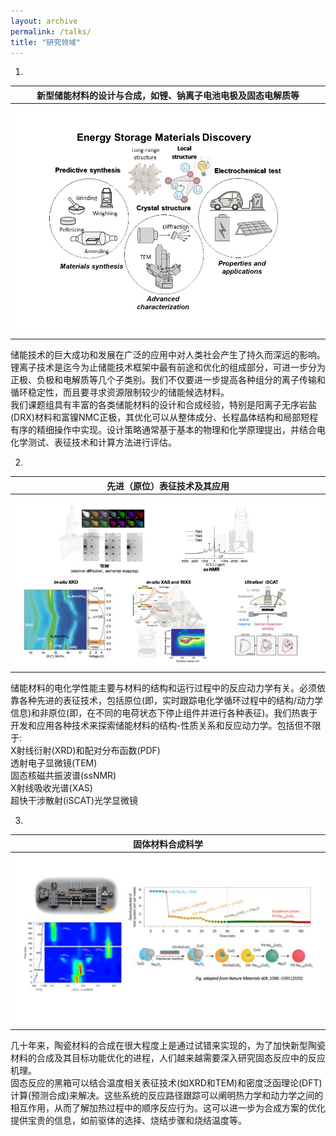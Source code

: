 ```yaml
---
layout: archive
permalink: /talks/
title: "研究领域"
---
```


1. 

|新型储能材料的设计与合成，如锂、钠离子电池电极及固态电解质等|
|:-------:|
|![ESMD.png](/images/ESMD.png)|

   储能技术的巨大成功和发展在广泛的应用中对人类社会产生了持久而深远的影响。锂离子技术是迄今为止储能技术框架中最有前途和优化的组成部分，可进一步分为正极、负极和电解质等几个子类别。我们不仅要进一步提高各种组分的离子传输和循环稳定性，而且要寻求资源限制较少的储能候选材料。<br>
   我们课题组具有丰富的各类储能材料的设计和合成经验，特别是阳离子无序岩盐(DRX)材料和富镍NMC正极，其优化可以从整体成分、长程晶体结构和局部短程有序的精细操作中实现。设计策略通常基于基本的物理和化学原理提出，并结合电化学测试、表征技术和计算方法进行评估。
   
2. 

|先进（原位）表征技术及其应用 |
|:-------:|
|![characterization.jpg](/images/characterization.jpg)|

储能材料的电化学性能主要与材料的结构和运行过程中的反应动力学有关。必须依靠各种先进的表征技术，包括原位(即，实时跟踪电化学循环过程中的结构/动力学信息)和非原位(即，在不同的电荷状态下停止组件并进行各种表征)。我们热衷于开发和应用各种技术来探索储能材料的结构-性质关系和反应动力学。包括但不限于:<br>
X射线衍射(XRD)和配对分布函数(PDF)<br>
透射电子显微镜(TEM)<br>
固态核磁共振波谱(ssNMR)<br>
X射线吸收光谱(XAS)<br>
超快干涉散射(iSCAT)光学显微镜

3.

| 固体材料合成科学|
|:-------:|
|![synthesis.jpg](/images/synthesis.jpg)|

几十年来，陶瓷材料的合成在很大程度上是通过试错来实现的，为了加快新型陶瓷材料的合成及其目标功能优化的进程，人们越来越需要深入研究固态反应中的反应机理。<br>
固态反应的黑箱可以结合温度相关表征技术(如XRD和TEM)和密度泛函理论(DFT)计算(预测合成)来解决。这些系统的反应路径跟踪可以阐明热力学和动力学之间的相互作用，从而了解加热过程中的顺序反应行为。这可以进一步为合成方案的优化提供宝贵的信息，如前驱体的选择、烧结步骤和烧结温度等。








